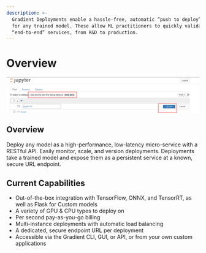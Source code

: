 ```yaml
---
description: >-
  Gradient Deployments enable a hassle-free, automatic “push to deploy” option
  for any trained model. These allow ML practitioners to quickly validate
  “end-to-end” services, from R&D to production.
---
```


# Overview

![](../.gitbook/assets/image%20%2838%29.png)

## Overview

Deploy any model as a high-performance, low-latency micro-service with a RESTful API. Easily monitor, scale, and version deployments.  Deployments take a trained model and expose them as a persistent service at a known, secure URL endpoint.

## Current Capabilities

* Out-of-the-box integration with TensorFlow, ONNX, and TensorRT, as well as Flask for Custom models
* A variety of GPU & CPU types to deploy on
* Per second pay-as-you-go billing
* Multi-instance deployments with automatic load balancing
* A dedicated, secure endpoint URL per deployment
* Accessible via the Gradient CLI, GUI, or API, or from your own custom applications

## 


